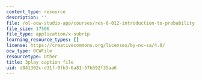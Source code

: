 ```yaml
---
content_type: resource
description: ''
file: /ol-ocw-studio-app/courses/res-6-012-introduction-to-probability-spring-2018/d841302cd31f0fb36a8157b592f35aa6_4QeL1ma_XJ0.srt
file_size: 17506
file_type: application/x-subrip
learning_resource_types: []
license: https://creativecommons.org/licenses/by-nc-sa/4.0/
ocw_type: OCWFile
resourcetype: Other
title: 3play caption file
uid: d841302c-d31f-0fb3-6a81-57b592f35aa6
---
```

